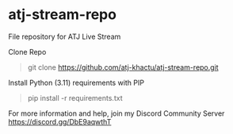 # atj-stream-repo
File repository for ATJ Live Stream

Clone Repo
> git clone https://github.com/atj-khactu/atj-stream-repo.git

Install Python (3.11) requirements with PIP
> pip install -r requirements.txt

For more information and help, join my Discord Community Server
https://discord.gg/DbE9aqwthT
